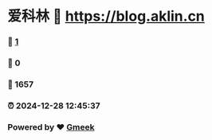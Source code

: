 # 爱科林 :link: https://blog.aklin.cn 
### :page_facing_up: [1](https://blog.aklin.cn/tag.html) 
### :speech_balloon: 0 
### :hibiscus: 1657 
### :alarm_clock: 2024-12-28 12:45:37 
### Powered by :heart: [Gmeek](https://github.com/Meekdai/Gmeek)
